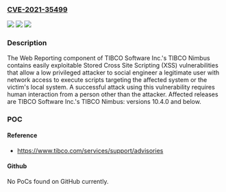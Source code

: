 ### [CVE-2021-35499](https://cve.mitre.org/cgi-bin/cvename.cgi?name=CVE-2021-35499)
![](https://img.shields.io/static/v1?label=Product&message=TIBCO%20Nimbus&color=blue)
![](https://img.shields.io/static/v1?label=Version&message=%3C%3D%2010.4.0%20&color=brighgreen)
![](https://img.shields.io/static/v1?label=Vulnerability&message=In%20the%20worst%20case%2C%20if%20the%20victim%20is%20a%20privileged%20administrator%2C%20successful%20execution%20of%20these%20vulnerabilities%20can%20result%20in%20an%20attacker%20gaining%20full%20administrative%20access%20to%20the%20affected%20system%20or%20the%20victim's%20local%20system.&color=brighgreen)

### Description

The Web Reporting component of TIBCO Software Inc.'s TIBCO Nimbus contains easily exploitable Stored Cross Site Scripting (XSS) vulnerabilities that allow a low privileged attacker to social engineer a legitimate user with network access to execute scripts targeting the affected system or the victim's local system. A successful attack using this vulnerability requires human interaction from a person other than the attacker. Affected releases are TIBCO Software Inc.'s TIBCO Nimbus: versions 10.4.0 and below.

### POC

#### Reference
- https://www.tibco.com/services/support/advisories

#### Github
No PoCs found on GitHub currently.

